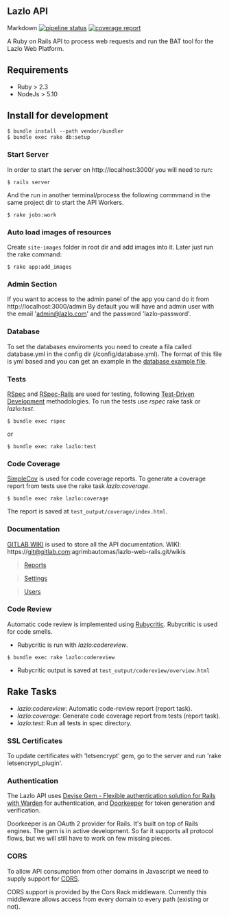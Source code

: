 ## Lazlo API

Markdown
[![pipeline status](https://gitlab.com/agrimbautomas/lazlo-web-rails/badges/production/pipeline.svg)](https://gitlab.com/agrimbautomas/lazlo-web-rails/commits/production)
[![coverage report](https://gitlab.com/agrimbautomas/lazlo-web-rails/badges/production/coverage.svg)](https://gitlab.com/agrimbautomas/lazlo-web-rails/commits/production)

A Ruby on Rails API to process web requests and run the BAT tool for the Lazlo Web Platform.


## Requirements
- Ruby > 2.3
- NodeJs > 5.10 

## Install for development

```
$ bundle install --path vendor/bundler
$ bundle exec rake db:setup
```

### Start Server

In order to start the server on http://localhost:3000/ you will need to run:
```
$ rails server
```
And the run in another terminal/process the following commmand in the same project dir to start the API Workers.
```
$ rake jobs:work
```

### Auto load images of resources
Create ```site-images``` folder in root dir and add images into it.
Later just run the rake command:
```
$ rake app:add_images
```


### Admin Section

If you want to access to the admin panel of the app you cand do it from http://localhost:3000/admin
By default you will have and admin user with the email 'admin@lazlo.com' and the password 'lazlo-password'.


### Database
To set the databases enviroments you need to create a fila called database.yml in the config dir (/config/database.yml).
The format of this file is yml based and you can get an example in the [database example file][10].

### Tests

[RSpec][1] and [RSpec-Rails][2] are used for testing, following [Test-Driven Development][3] methodologies.
To run the tests use *rspec* rake task or *lazlo:test*.

```
$ bundle exec rspec
```

or

```
$ bundle exec rake lazlo:test
```


### Code Coverage

[SimpleCov][4] is used for code coverage reports. To generate a coverage report from tests use the rake task *lazlo:coverage*.

```
$ bundle exec rake lazlo:coverage
```

The report is saved at `test_output/coverage/index.html`.

### Documentation

[GITLAB WIKI][5] is used to store all the API documentation. WIKI: https://git@gitlab.com:agrimbautomas/lazlo-web-rails.git/wikis

> [Reports][6]

> [Settings][7]

> [Users][8]

### Code Review

Automatic code review is implemented using [Rubycritic][9]. Rubycritic is used for code smells.

 - Rubycritic is run with *lazlo:codereview*.

```
$ bundle exec rake lazlo:codereview
```

 - Rubycritic output is saved at `test_output/codereview/overview.html`


## Rake Tasks

 - *lazlo:codereview*: Automatic code-review report (report task).
 - *lazlo:coverage*: Generate code coverage report from tests (report task).
 - *lazlo:test*: Run all tests in spec directory.

### SSL Certificates

To update certificates with 'letsencrypt' gem, go to the server and run 'rake letsencrypt_plugin'. 


### Authentication

The Lazlo API uses [Devise Gem - Flexible authentication solution for Rails with Warden][15]
for authentication, and [Doorkeeper][16] for token generation and verification.

Doorkeeper is an OAuth 2 provider for Rails. It's built on top of Rails engines. The gem is in active development. So far it supports all protocol flows, but we will still have to work on few missing pieces.


### CORS

To allow API consumption from other domains in Javascript we need to supply support for [CORS][17].

CORS support is provided by the Cors Rack middleware. Currently this middleware allows access from every domain
to every path (existing or not).

[1]: http://rspec.info/
[2]: https://github.com/rspec/rspec-rails
[3]: http://agiledata.org/essays/tdd.html
[4]: https://github.com/colszowka/simplecov
[5]: https://git@gitlab.com:agrimbautomas/lazlo-web-rails.git/wikis/home
[6]: https://git@gitlab.com:agrimbautomas/lazlo-web-rails.git/wikis/Reports
[7]: https://git@gitlab.com:agrimbautomas/lazlo-web-rails.git/wikis/Settings
[8]: https://git@gitlab.com:agrimbautomas/lazlo-web-rails.git/wikis/Users
[9]: https://github.com/whitesmith/rubycritic
[10]: https://git@gitlab.com:agrimbautomas/lazlo-web-rails.git/blob/master/config/database-example.yml

[15]: https://github.com/plataformatec/devise
[16]: https://github.com/doorkeeper-gem/doorkeeper
[17]: https://en.wikipedia.org/wiki/Cross-origin_resource_sharing
[18]: /lib/lazlo/rack/cors.rb
[19]: https://github.com/chriswarren/doorkeeper-jwt
